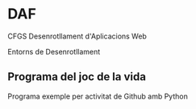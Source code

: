 # DAF

CFGS Desenrotllament d'Aplicacions Web

Entorns de Desenrotllament

## Programa del joc de la vida

Programa exemple per activitat de Github amb Python

